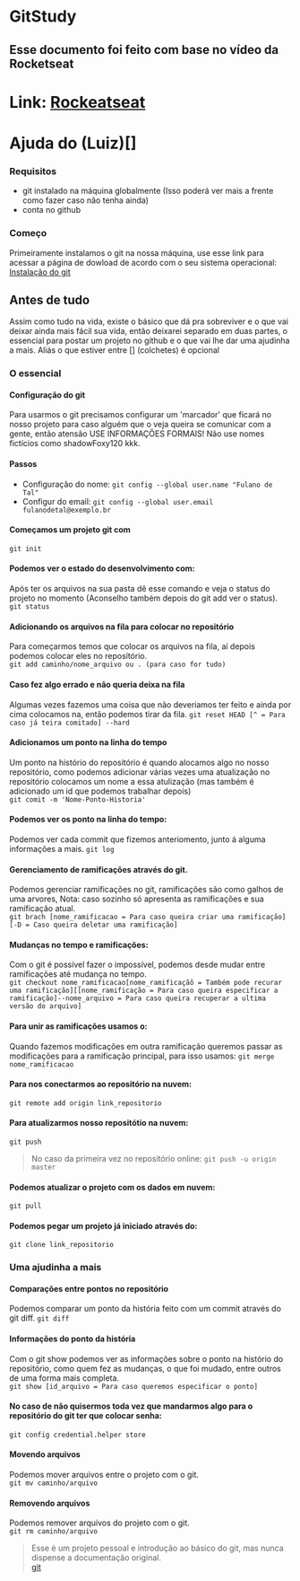 # GitStudy

## Esse documento foi feito com base no vídeo da Rocketseat
# Link: [Rockeatseat](https://www.youtube.com/watch?v=2alg7MQ6_sI&t=939s)
# Ajuda do (Luiz)[]

### Requisitos
- git instalado na máquina globalmente (Isso poderá ver mais a frente como fazer caso não tenha ainda)
- conta no github

### Começo
Primeiramente instalamos o git na nossa máquina, use esse link para acessar a página de dowload de acordo com o seu sistema operacional: [Instalação do git](https://git-scm.com/book/pt-br/v2/Come%C3%A7ando-Instalando-o-Git)

## Antes de tudo
Assim como tudo na vida, existe o básico que dá pra sobreviver e o que vai deixar ainda mais fácil sua vida, então deixarei separado em duas partes, o essencial para postar um projeto no github e o que vai lhe dar uma ajudinha a mais. Aliás o que estiver entre [] (colchetes) é opcional

### O essencial

#### Configuração do git
Para usarmos o git precisamos configurar um 'marcador' que ficará no nosso projeto para caso alguém que o veja queira se comunicar com a gente, então atensão USE INFORMAÇÕES FORMAIS! Não use nomes fictícios como shadowFoxy120 kkk.

#### Passos
- Configuração do nome: `git config --global user.name "Fulano de Tal"`
- Configur do email: `git config --global user.email fulanodetal@exemplo.br`

#### Começamos um projeto git com
`` git init ``

#### Podemos ver o estado do desenvolvimento com:
Após ter os arquivos na sua pasta dê esse comando e veja o status do projeto no momento (Aconselho também depois do git add ver o status).  
``git status``

#### Adicionando os arquivos na fila para colocar no repositório
Para começarmos temos que colocar os arquivos na fila, aí depois podemos colocar eles no reposítório.  
``git add caminho/nome_arquivo ou . (para caso for tudo)``

#### Caso fez algo errado e não queria deixa na fila
Algumas vezes fazemos uma coisa que não deveriamos ter feito e ainda por cima colocamos na, então podemos tirar da fila.
`git reset HEAD [^ = Para caso já teira comitado] --hard`

#### Adicionamos um ponto na linha do tempo
Um ponto na histório do repositório é quando alocamos algo no nosso repositório, como podemos adicionar várias vezes uma atualização no repositório colocamos um nome a essa atulização (mas também é adicionado um id que podemos trabalhar depois)  
``git comit -m 'Nome-Ponto-Historia'``

#### Podemos ver os ponto na linha do tempo:
Podemos ver cada commit que fizemos anteriomento, junto á alguma informações a mais.
``git log``

#### Gerenciamento de ramificações através do git.
Podemos gerenciar ramificações no git, ramificações são como galhos de uma arvores, 
Nota: caso sozinho só apresenta as ramificações e sua ramificação atual.  
``git brach [nome_ramificacao = Para caso queira criar uma ramificação][-D = Caso queira deletar uma ramificação]``

#### Mudanças no tempo e ramificações:
Com o git é possível fazer o impossível, podemos desde mudar entre ramificações até mudança no tempo.  
``git checkout nome_ramificacao[nome_ramificaçãõ = Também pode recurar uma ramificação][[nome_ramificação = Para caso queira especificar a ramificação]--nome_arquivo = Para caso queira recuperar a ultima versão do arquivo]``

#### Para unir as ramificações usamos o:
Quando fazemos modificações em outra ramificação queremos passar as modificações para a ramificação principal, para isso usamos: 
``git merge nome_ramificacao``

#### Para nos conectarmos ao repositório na nuvem:
``git remote add origin link_repositorio``

#### Para atualizarmos nosso repositótio na nuvem:
``git push``

> No caso da primeira vez no repositório online:
``git push -u origin master``

#### Podemos atualizar o projeto com os dados em nuvem:
``git pull``

#### Podemos pegar um projeto já iniciado através do:
``git clone link_repositorio``

### Uma ajudinha a mais

#### Comparações entre pontos no repositório
Podemos comparar um ponto da história feito com um commit através do git diff.
`git diff `

#### Informações do ponto da história
Com o git show podemos ver as informações sobre o ponto na histório do repositório, como quem fez as mudanças, o que foi mudado, entre outros de uma forma mais completa.  
``git show [id_arquivo = Para caso queremos especificar o ponto]``

#### No caso de não quisermos toda vez que mandarmos algo para o repositório do git ter que colocar senha:
``git config credential.helper store``

#### Movendo arquivos
Podemos mover arquivos entre o projeto com o git.  
`git mv caminho/arquivo`

#### Removendo arquivos
Podemos remover arquivos do projeto com o git.  
`git rm caminho/arquivo`

> Esse é um projeto pessoal e introdução ao básico do git, mas nunca dispense a documentação original.  
> [git](https://git-scm.com/doc)
